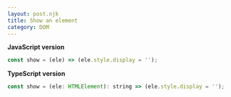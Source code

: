 ```yaml
---
layout: post.njk
title: Show an element
category: DOM
---
```


**JavaScript version**

```js
const show = (ele) => (ele.style.display = '');
```

**TypeScript version**

```js
const show = (ele: HTMLElement): string => (ele.style.display = '');
```
